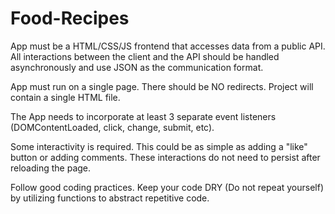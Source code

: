 # Food-Recipes

App must be a HTML/CSS/JS frontend that accesses data from a public API. All interactions between the client and the API should be handled asynchronously and use JSON as the communication format.

App must run on a single page. There should be NO redirects. Project will contain a single HTML file.

The App needs to incorporate at least 3 separate event listeners (DOMContentLoaded, click, change, submit, etc).

Some interactivity is required. This could be as simple as adding a "like" button or adding comments. These interactions do not need to persist after reloading the page.

Follow good coding practices. Keep your code DRY (Do not repeat yourself) by utilizing functions to abstract repetitive code.
